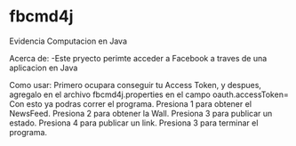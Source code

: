 # fbcmd4j
Evidencia Computacion en Java

Acerca de:
-Este pryecto perimte acceder a Facebook a traves de una aplicacion en Java

Como usar:
Primero ocupara conseguir tu Access Token, y despues, agregalo en el archivo fbcmd4j.properties en el campo oauth.accessToken= Con esto ya podras correr el programa. Presiona 1 para obtener el NewsFeed. Presiona 2 para obtener la Wall. Presiona 3 para publicar un estado. Presiona 4 para publicar un link. Presiona 3 para terminar el programa.
